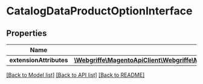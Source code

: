 # CatalogDataProductOptionInterface

## Properties
Name | Type | Description | Notes
------------ | ------------- | ------------- | -------------
**extensionAttributes** | [**\Webgriffe\MagentoApiClient\Webgriffe\MagentoApiClient\Model\CatalogDataProductOptionExtensionInterface**](CatalogDataProductOptionExtensionInterface.md) |  | [optional] 

[[Back to Model list]](../README.md#documentation-for-models) [[Back to API list]](../README.md#documentation-for-api-endpoints) [[Back to README]](../README.md)


